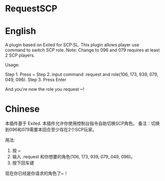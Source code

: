 # RequestSCP

# English

A plugin based on Exiled for SCP:SL. This plugin allows player use command to switch SCP role.
Note: Change to 096 and 079 requires at least 2 SCP players.

Usage:

Step 1. Press ~
Step 2. input command .request and role(106, 173, 939, 079, 049, 096).
Step 3. Press Enter

And you're now the role you request ~!

# Chinese

本插件基于 Exiled. 本插件允许你使用控制台指令自助切换SCP角色。
备注：切换到096和079需要本回合至少存在2个SCP玩家。

用法:

1. 按 ~
2. 输入 .request 和你想要的角色(106, 173, 939, 079, 049, 096)。
3. 按下回车键

现在你已经是你请求的角色了~！



